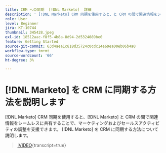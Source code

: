 ```yaml
---
title: CRM への同期  [!DNL Marketo]  詳細
description: ' [!DNL Marketo] CRM 同期を使用すると、と CRM の間で関連情報をシームレスに共有することで、マーケティングおよびセールスアクティビティの調整  [!DNL Marketo]  役立ちます。 CRM への同期  [!DNL Marketo]  ついて説明します。'
role: User
level: Beginner
jira: KT-10744
thumbnail: 345428.jpeg
exl-id: 18512aac-f8f5-4b8a-8d94-2d5324089be0
feature: Getting Started
source-git-commit: 63d4aea1c818d35724c0cdc14e69ea00eb06b4a0
workflow-type: tm+mt
source-wordcount: '66'
ht-degree: 3%

---
```


# [!DNL Marketo] を CRM に同期する方法を説明します

[!DNL Marketo] CRM 同期を使用すると、[!DNL Marketo] と CRM の間で関連情報をシームレスに共有することで、マーケティングおよびセールスアクティビティの調整を支援できます。 [!DNL Marketo] を CRM に同期する方法について説明します。

>[!VIDEO](https://video.tv.adobe.com/v/3410454/?quality=12&learn=on&captions=jpn){transcript=true}
